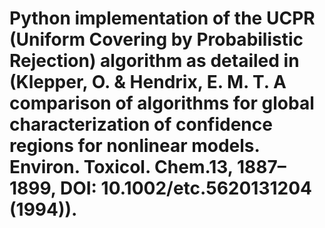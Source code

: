 # Python implementation of the UCPR (Uniform Covering by Probabilistic Rejection) algorithm as detailed in (Klepper, O. & Hendrix, E. M. T. A comparison of algorithms for global characterization of confidence regions for nonlinear models. Environ. Toxicol. Chem.13, 1887–1899, DOI: 10.1002/etc.5620131204 (1994)).
